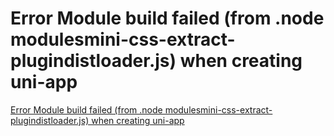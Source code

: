 # Error Module build failed (from .node modulesmini-css-extract-plugindistloader.js) when creating uni-app
[Error Module build failed (from .node modulesmini-css-extract-plugindistloader.js) when creating uni-app](https://aiwithcloud.com/2022/09/15/error_module_build_failed_from_-node_modulesmini_css_extract_plugindistloader-js_when_creating_uni_app/)